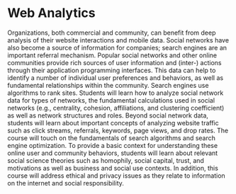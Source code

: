 # Web Analytics

Organizations, both commercial and community, can benefit from deep analysis of their website interactions and mobile data. Social networks have also become 
a source of information for companies; search engines are an important referral mechanism. Popular social networks and other online communities provide rich 
sources of user information and (inter-) actions through their application programming interfaces. This data can help to identify a number of individual user 
preferences and behaviors, as well as fundamental relationships within the community. Search engines use algorithms to rank sites. Students will learn how to 
analyze social network data for types of networks, the fundamental calculations used in social networks (e.g., centrality, cohesion, affiliations, and clustering 
coefficient) as well as network structures and roles. Beyond social network data, students will learn about important concepts of analyzing website traffic such 
as click streams, referrals, keywords, page views, and drop rates. The course will touch on the fundamentals of search algorithms and search engine optimization. 
To provide a basic context for understanding these online user and community behaviors, students will learn about relevant social science theories such as 
homophily, social capital, trust, and motivations as well as business and social use contexts. In addition, this course will address ethical and privacy issues 
as they relate to information on the internet and social responsibility.
